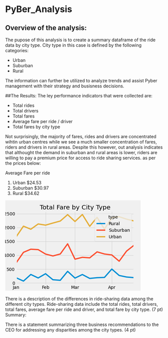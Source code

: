 # PyBer_Analysis

## Overview of the analysis:

The pupose of this analysis is to create a summary dataframe of the ride data by city type. City type in this case is defined by the following categories:
+ Urban
+ Suburban
+ Rural

The information can further be utilized to analyze trends and assist Pyber management with their strategy and busisness decisions.


##The Results:
The ley performance indicators that were collected are:

+ Total rides
+ Total drivers
+ Total fares
+ Average fare per ride / driver
+ Total fares by city type

Not surprisingly, the majority of fares, rides and drivers are concentrated wihtin urban centres while we see a much smaller concentration of fares, riders and drivers in rural areas. Despite this however, out analysis indicates that althought the demand in suburban and rural areas is lower, riders are willing to pay a premium price for access to ride sharing services. as per the prices below:

Average Fare per ride
1) Urban    $24.53
2) Suburban $30.97
3) Rural    $34.62



![Fig10](https://github.com/klegaultguthrie/PyBer_Analysis/blob/main/analysis/Fig10.png)

There is a description of the differences in ride-sharing data among the different city types. Ride-sharing data include the total rides, total drivers, total fares, average fare per ride and driver, and total fare by city type. (7 pt)
Summary:

There is a statement summarizing three business recommendations to the CEO for addressing any disparities among the city types. (4 pt)
